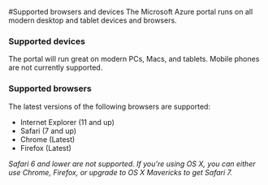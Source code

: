 <properties 
	pageTitle="Supported browsers and devices" 
	description="" 
	services="" 
	documentationCenter="" 
	authors="micflan" 
	writer="" 
	manager="lwelicki" 
	editor=""/>

<tags 
	ms.service="multiple" 
	ms.workload="multiple" 
	ms.tgt_pltfrm="ibiza" 
	ms.devlang="na" 
	ms.topic="article" 
	ms.date="07/23/2015" 
	ms.author="micflan"/>

#Supported browsers and devices
The Microsoft Azure portal runs on all modern desktop and tablet devices and browsers.

### Supported devices
The portal will run great on modern PCs, Macs, and tablets. Mobile phones are not currently supported.

### Supported browsers
The latest versions of the following browsers are supported:

- Internet Explorer (11 and up)
- Safari (7 and up)
- Chrome (Latest)
- Firefox (Latest)

*Safari 6 and lower are not supported. If you're using OS X, you can either use Chrome, Firefox, or upgrade to OS X Mavericks to get Safari 7.*

